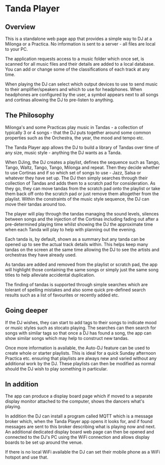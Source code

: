 # Tanda Player

## Overview

This is a standalone web page app that provides a simple way to DJ at a Milonga or a Practica.  No information is sent to a server - all files are local to your PC.

The application requests access to a music folder which once set, is scanned for all music files and their details are added to a local database.  You can add or change 
some of the classifications of each track at any time.  

When playing the DJ can select which output devices to use to send music to their amplifier/speakers and which to use for headphones.  When headphones are configured by the user, a symbol appears next to all songs and cortinas allowing the DJ to pre-listen to anything.

## The Philosophy

Milonga's and some Practicas play music in Tandas - a collection of typically 3 or 4 songs - that the DJ puts together around some common properties such as the Orchestra, the year, the mood and tempo etc.

The Tanda Player app allows the DJ to build a library of Tandas over time of any size, music style - anything the DJ wants as a Tanda.

When DJing, the DJ creates a playlist, defines the sequence such as Tango, Tango, Waltz, Tango, Tango, Milonga and repeat.  Then they decide whether to use Cortinas and if so which set of songs to use - Jazz, Salsa or whatever they have set up.  The DJ then simply searches through their collection of Tandas and adds them to a scratch pad for consideration.  As they go, they can move tandas from the scratch pad onto the playlist or take them back off onto the scratch pad or just remove them altogether from the playlist.  Within the constraints of the music style sequence, the DJ can move their tandas around too.

The player will play through the tandas managing the sound levels, silences between songs and the injection of the Cortinas including fading out after a pre-determined playing time whilst showing the DJ the approximate time when each Tanda will play to help with planning out the evening.

Each tanda is, by default, shown as a summary but any tanda can be opened up to see the actual track details within.  This helps keep many tandas on the screen at the same time allowing the DJ to see the artists and orchestras they have already used.

As tandas are added and removed from the playlist or scratch pad, the app will highlight those containing the same songs or simply just the same song titles to help alleviate accidental duplication.

The finding of tandas is supported through simple searches which are tolerant of spelling mistakes and also some quick pre-defined search results such as a list of favourites or recently added etc.

## Going deeper

If the DJ wishes, they can start to add tags to their songs to indicate mood or music styles such as stocato playing.  The searches can then search for songs with similar tags so that once a DJ has found a song, the app can show similar songs which may help to construct new tandas.

Once more information is available, the Auto-DJ feature can be used to create whole or starter playlists.  This is ideal for a quick Sunday afternoon Practica etc. ensuring that playlists are always new and varied without any additional work by the DJ.  These playlists can then be modified as normal should the DJ wish to play something in particular.

## In addition

The app can produce a display board page which if moved to a separate display monitor attached to the computer, shows the dancers what's playing.

In addition the DJ can install a program called MQTT which is a message broker which, when the Tanda Player app opens it looks for, and if found messages are sent to this broker describing what is playing now and next. An additional dedicated display board web page can then be opened and connected to the DJ's PC using the WiFi connection and allows display boards to be set up around the venue.

If there is no local WiFi available the DJ can set their mobile phone as a WiFi hotspot and use that.
